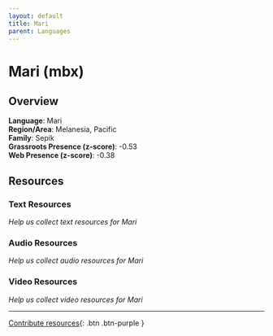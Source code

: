 ```yaml
---
layout: default
title: Mari
parent: Languages
---
```


# Mari (mbx)

## Overview

**Language**: Mari  
**Region/Area**: Melanesia, Pacific  
**Family**: Sepik  
**Grassroots Presence (z-score)**: -0.53  
**Web Presence (z-score)**: -0.38  

## Resources

### Text Resources
*Help us collect text resources for Mari*

### Audio Resources
*Help us collect audio resources for Mari*

### Video Resources
*Help us collect video resources for Mari*

---

[Contribute resources](https://forms.office.com/e/1SfLJx3u1r){: .btn .btn-purple }
